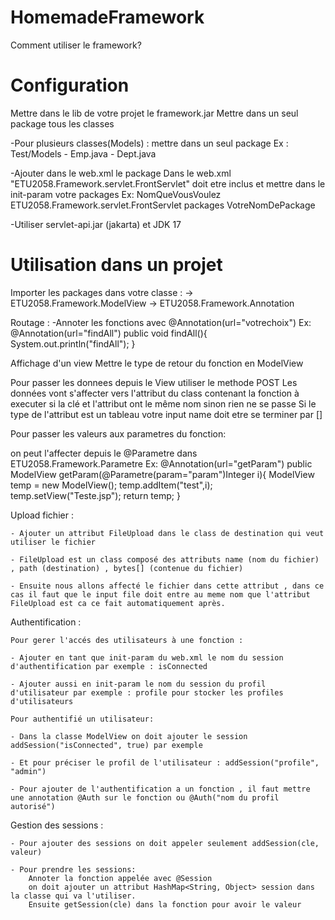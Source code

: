 # HomemadeFramework


Comment utiliser le framework?
# Configuration

Mettre dans le lib de votre projet le framework.jar
Mettre dans un seul package tous les classes

-Pour plusieurs classes(Models) : mettre dans un seul package Ex : Test/Models - Emp.java - Dept.java 

-Ajouter dans le web.xml le package Dans le web.xml "ETU2058.Framework.servlet.FrontServlet" doit etre inclus et mettre dans le init-param votre packages
Ex: NomQueVousVoulez ETU2058.Framework.servlet.FrontServlet packages VotreNomDePackage

-Utiliser servlet-api.jar (jakarta) et JDK 17

# Utilisation dans un projet

Importer les packages dans votre classe : -> ETU2058.Framework.ModelView ->  ETU2058.Framework.Annotation

Routage : 
-Annoter les fonctions avec @Annotation(url="votrechoix") Ex: @Annotation(url="findAll") public void findAll(){ System.out.println("findAll"); }

Affichage d'un view
Mettre le type de retour du fonction en ModelView

Pour passer les donnees depuis le View utiliser le methode POST
Les données vont s'affecter vers l'attribut du class contenant la fonction à executer si la clé et l'attribut ont le même nom sinon rien ne se passe
Si le type de l'attribut est un tableau votre input name doit etre se terminer par []

Pour passer les valeurs aux parametres du fonction:

on peut l'affecter depuis le @Parametre dans  ETU2058.Framework.Parametre Ex: @Annotation(url="getParam") public ModelView getParam(@Parametre(param="param")Integer i){ ModelView temp = new ModelView(); temp.addItem("test",i); temp.setView("Teste.jsp"); return temp; }

Upload fichier : 

    - Ajouter un attribut FileUpload dans le class de destination qui veut utiliser le fichier 
    
    - FileUpload est un class composé des attributs name (nom du fichier) , path (destination) , bytes[] (contenue du fichier) 
    
    - Ensuite nous allons affecté le fichier dans cette attribut , dans ce cas il faut que le input file doit entre au meme nom que l'attribut FileUpload est ca ce fait automatiquement après.

Authentification : 

    Pour gerer l'accés des utilisateurs à une fonction : 
    
    - Ajouter en tant que init-param du web.xml le nom du session d'authentification par exemple : isConnected 
    
    - Ajouter aussi en init-param le nom du session du profil d'utilisateur par exemple : profile pour stocker les profiles d'utilisateurs 
    
    Pour authentifié un utilisateur:
    
    - Dans la classe ModelView on doit ajouter le session addSession("isConnected", true) par exemple
    
    - Et pour préciser le profil de l'utilisateur : addSession("profile", "admin") 
    
    - Pour ajouter de l'authentification a un fonction , il faut mettre une annotation @Auth sur le fonction ou @Auth("nom du profil autorisé")

Gestion des sessions : 
    
    - Pour ajouter des sessions on doit appeler seulement addSession(cle, valeur) 
    
    - Pour prendre les sessions:
        Annoter la fonction appelée avec @Session
        on doit ajouter un attribut HashMap<String, Object> session dans la classe qui va l'utiliser.    
        Ensuite getSession(cle) dans la fonction pour avoir le valeur
